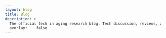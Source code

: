 ```yaml
---
layout: blog
title: Blog
description: >
  The official tech in aging research blog. Tech discussion, reviews, and analysis of current research. Also maybe video game chats.
  overlay:    false
---
```

